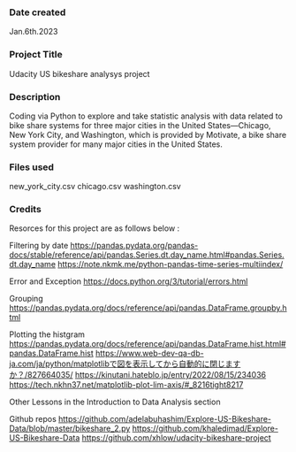 ### Date created
Jan.6th.2023

### Project Title
Udacity US bikeshare analysys project

### Description
Coding via Python to explore and take statistic analysis with data related to bike share systems for three major cities in the United States—Chicago, New York City, and Washington, which is provided by Motivate, a bike share system provider for many major cities in the United States.



### Files used
new_york_city.csv 
chicago.csv 
washington.csv

### Credits
Resorces for this project are as follows below : 

Filtering by date
 https://pandas.pydata.org/pandas-docs/stable/reference/api/pandas.Series.dt.day_name.html#pandas.Series.dt.day_name
 https://note.nkmk.me/python-pandas-time-series-multiindex/

Error and Exception
 https://docs.python.org/3/tutorial/errors.html

Grouping
 https://pandas.pydata.org/docs/reference/api/pandas.DataFrame.groupby.html

Plotting the histgram
 https://pandas.pydata.org/docs/reference/api/pandas.DataFrame.hist.html#pandas.DataFrame.hist
 https://www.web-dev-qa-db-ja.com/ja/python/matplotlibで図を表示してから自動的に閉じますか？/827664035/
 https://kinutani.hateblo.jp/entry/2022/08/15/234036
 https://tech.nkhn37.net/matplotlib-plot-lim-axis/#_8216tight8217

Other
 Lessons in the Introduction to Data Analysis section 

Github repos
 https://github.com/adelabuhashim/Explore-US-Bikeshare-Data/blob/master/bikeshare_2.py
 https://github.com/khaledimad/Explore-US-Bikeshare-Data
 https://github.com/xhlow/udacity-bikeshare-project
